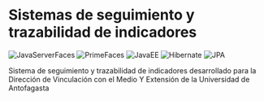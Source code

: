 # Sistemas de seguimiento y trazabilidad de indicadores 
<img alt="JavaServerFaces" src="https://img.shields.io/badge/JSF-3.0.0.Final-brightgreen"/>  <img alt="PrimeFaces" src="https://img.shields.io/badge/PrimeFaces-7.0.13-brightgreen"/> <img alt="JavaEE" src="https://img.shields.io/badge/JavaEE-8.0-blue"/> <img alt="Hibernate" src="https://img.shields.io/badge/Hibernate-5.3.13-blue"/>
<img alt="JPA" src="https://img.shields.io/badge/JPA-2.1-blue"/>

Sistema de seguimiento y trazabilidad de indicadores desarrollado para la Dirección de Vinculación con el Medio Y Extensión de la Universidad de Antofagasta

